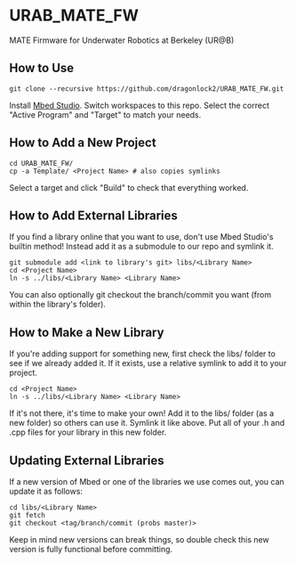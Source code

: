 # URAB_MATE_FW
MATE Firmware for Underwater Robotics at Berkeley (UR@B)

## How to Use

	git clone --recursive https://github.com/dragonlock2/URAB_MATE_FW.git

Install [Mbed Studio](https://os.mbed.com/studio/). Switch workspaces to this repo. Select the correct "Active Program" and "Target" to match your needs.

## How to Add a New Project

	cd URAB_MATE_FW/
	cp -a Template/ <Project Name> # also copies symlinks

Select a target and click "Build" to check that everything worked.

## How to Add External Libraries

If you find a library online that you want to use, don't use Mbed Studio's builtin method! Instead add it as a submodule to our repo and symlink it.

	git submodule add <link to library's git> libs/<Library Name>
	cd <Project Name>
	ln -s ../libs/<Library Name> <Library Name>

You can also optionally git checkout the branch/commit you want (from within the library's folder).

## How to Make a New Library

If you're adding support for something new, first check the libs/ folder to see if we already added it. If it exists, use a relative symlink to add it to your project.

	cd <Project Name>
	ln -s ../libs/<Library Name> <Library Name>

If it's not there, it's time to make your own! Add it to the libs/ folder (as a new folder) so others can use it. Symlink it like above. Put all of your .h and .cpp files for your library in this new folder.

## Updating External Libraries

If a new version of Mbed or one of the libraries we use comes out, you can update it as follows:

	cd libs/<Library Name>
	git fetch
	git checkout <tag/branch/commit (probs master)>

Keep in mind new versions can break things, so double check this new version is fully functional before committing.